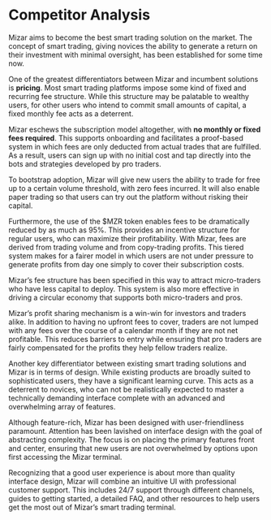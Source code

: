 # Competitor Analysis

Mizar aims to become the best smart trading solution on the market. The concept of smart trading, giving novices the ability to generate a return on their investment with minimal oversight, has been established for some time now.

One of the greatest differentiators between Mizar and incumbent solutions is **pricing**. Most smart trading platforms impose some kind of fixed and recurring fee structure. While this structure may be palatable to wealthy users, for other users who intend to commit small amounts of capital, a fixed monthly fee acts as a deterrent.

Mizar eschews the subscription model altogether, with **no monthly or fixed fees required**. This supports onboarding and facilitates a proof-based system in which fees are only deducted from actual trades that are fulfilled. As a result, users can sign up with no initial cost and tap directly into the bots and strategies developed by pro traders.

To bootstrap adoption, Mizar will give new users the ability to trade for free up to a certain volume threshold, with zero fees incurred. It will also enable paper trading so that users can try out the platform without risking their capital.

Furthermore, the use of the $MZR token enables fees to be dramatically reduced by as much as 95%. This provides an incentive structure for regular users, who can maximize their profitability. With Mizar, fees are derived from trading volume and from copy-trading profits. This tiered system makes for a fairer model in which users are not under pressure to generate profits from day one simply to cover their subscription costs.

Mizar’s fee structure has been specified in this way to attract micro-traders who have less capital to deploy. This system is also more effective in driving a circular economy that supports both micro-traders and pros.&#x20;

Mizar’s profit sharing mechanism is a win-win for investors and traders alike. In addition to having no upfront fees to cover, traders are not lumped with any fees over the course of a calendar month if they are not net profitable. This reduces barriers to entry while ensuring that pro traders are fairly compensated for the profits they help fellow traders realize.

Another key differentiator between existing smart trading solutions and Mizar is in terms of design. While existing products are broadly suited to sophisticated users, they have a significant learning curve. This acts as a deterrent to novices, who can not be realistically expected to master a technically demanding interface complete with an advanced and overwhelming array of features.

Although feature-rich, Mizar has been designed with user-friendliness paramount. Attention has been lavished on interface design with the goal of abstracting complexity. The focus is on placing the primary features front and center, ensuring that new users are not overwhelmed by options upon first accessing the Mizar terminal.

Recognizing that a good user experience is about more than quality interface design, Mizar will combine an intuitive UI with professional customer support. This includes 24/7 support through different channels, guides to getting started, a detailed FAQ, and other resources to help users get the most out of Mizar’s smart trading terminal.
